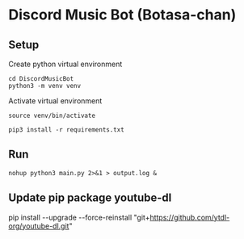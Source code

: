 # Discord Music Bot (Botasa-chan)

## Setup
Create python virtual environment
```
cd DiscordMusicBot
python3 -m venv venv
```

Activate virtual environment
```
source venv/bin/activate
```

```
pip3 install -r requirements.txt
```

## Run
```
nohup python3 main.py 2>&1 > output.log &
```

## Update pip package youtube-dl
pip install --upgrade --force-reinstall "git+https://github.com/ytdl-org/youtube-dl.git"